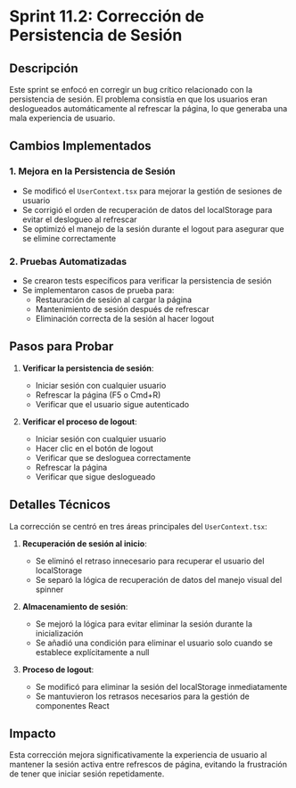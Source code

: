 # Sprint 11.2: Corrección de Persistencia de Sesión

## Descripción
Este sprint se enfocó en corregir un bug crítico relacionado con la persistencia de sesión. El problema consistía en que los usuarios eran deslogueados automáticamente al refrescar la página, lo que generaba una mala experiencia de usuario.

## Cambios Implementados

### 1. Mejora en la Persistencia de Sesión
- Se modificó el `UserContext.tsx` para mejorar la gestión de sesiones de usuario
- Se corrigió el orden de recuperación de datos del localStorage para evitar el deslogueo al refrescar
- Se optimizó el manejo de la sesión durante el logout para asegurar que se elimine correctamente

### 2. Pruebas Automatizadas
- Se crearon tests específicos para verificar la persistencia de sesión
- Se implementaron casos de prueba para:
  - Restauración de sesión al cargar la página
  - Mantenimiento de sesión después de refrescar
  - Eliminación correcta de la sesión al hacer logout

## Pasos para Probar

1. **Verificar la persistencia de sesión**:
   - Iniciar sesión con cualquier usuario
   - Refrescar la página (F5 o Cmd+R)
   - Verificar que el usuario sigue autenticado

2. **Verificar el proceso de logout**:
   - Iniciar sesión con cualquier usuario
   - Hacer clic en el botón de logout
   - Verificar que se desloguea correctamente
   - Refrescar la página
   - Verificar que sigue deslogueado

## Detalles Técnicos

La corrección se centró en tres áreas principales del `UserContext.tsx`:

1. **Recuperación de sesión al inicio**:
   - Se eliminó el retraso innecesario para recuperar el usuario del localStorage
   - Se separó la lógica de recuperación de datos del manejo visual del spinner

2. **Almacenamiento de sesión**:
   - Se mejoró la lógica para evitar eliminar la sesión durante la inicialización
   - Se añadió una condición para eliminar el usuario solo cuando se establece explícitamente a null

3. **Proceso de logout**:
   - Se modificó para eliminar la sesión del localStorage inmediatamente
   - Se mantuvieron los retrasos necesarios para la gestión de componentes React

## Impacto
Esta corrección mejora significativamente la experiencia de usuario al mantener la sesión activa entre refrescos de página, evitando la frustración de tener que iniciar sesión repetidamente.

